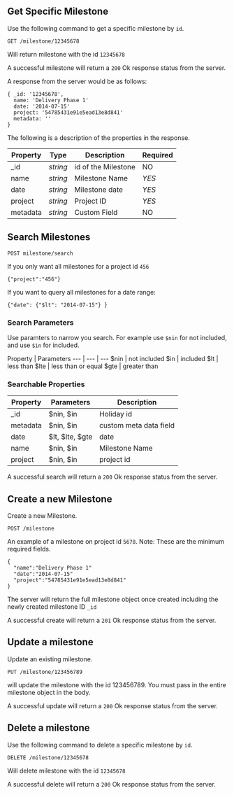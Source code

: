 ## Get Specific Milestone
Use the following command to get a specific milestone by `id`.
```
GET /milestone/12345678
```
Will return milestone with the id `12345678`

A successful milestone will return a `200` Ok response status from the server.

A response from the server would be as follows:
```
{ _id: '12345678',
  name: 'Delivery Phase 1'
  date: '2014-07-15'
  project: '54785431e91e5ead13e8d841'
  metadata: '' 
}
  ```
The following is a description of the properties in the response.

Property | Type | Description | Required
--- | --- | --- | ---
_id | *string* | id of the Milestone | NO
name | *string* | Milestone Name | *YES*
date | *string* | Milestone date | *YES*
project | *string* | Project ID | *YES*
metadata | *string* | Custom Field | NO

## Search Milestones
```
POST milestone/search
```
If you only want all milestones for a project id `456`
```
{"project":"456"}
```
If you want to query all milestones for a date range:
```
{"date": {"$lt": "2014-07-15"} }
```

### Search Parameters
Use paramters to narrow you search. For example use `$nin` for not included, and use `$in` for included.

Property | Parameters
--- | --- | ---
$nin | not included
$in | included
$lt | less than
$lte | less than or equal
$gte | greater than

### Searchable Properties
Property | Parameters | Description
--- | --- | ---
_id | $nin, $in | Holiday id
metadata | $nin, $in | custom meta data field
date | $lt, $lte, $gte | date
name | $nin, $in | Milestone Name
project | $nin, $in | project id

A successful search will return a `200` Ok response status from the server.

## Create a new Milestone
Create a new Milestone.
```
POST /milestone
```
An example of a milestone on project id `5678`. Note: These are the minimum required fields. 

```
{ 
  "name":"Delivery Phase 1"
  "date":"2014-07-15"
  "project":"54785431e91e5ead13e8d841"
}
```
The server will return the full milestone object once created including the newly created milestone ID `_id`

A successful create will return a `201` Ok response status from the server.

## Update a milestone
Update an existing milestone.
```
PUT /milestone/123456789
```
will update the milestone with the id 123456789. You must pass in the entire milestone object in the body. 

A successful update will return a `200` Ok response status from the server.

## Delete a milestone
Use the following command to delete a specific milestone by `id`.
```
DELETE /milestone/12345678
```
Will delete milestone with the id `12345678`

A successful delete will return a `200` Ok response status from the server.
